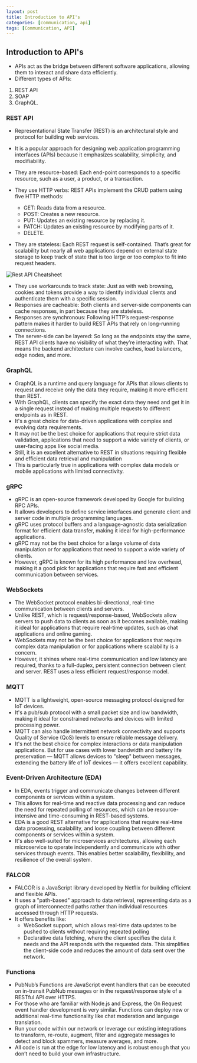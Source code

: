 ```yaml
---
layout: post
title: Introduction to API's
categories: [communication, api]
tags: [Communication, API]
---
```


## Introduction to API's

- APIs act as the bridge between different software applications, allowing them to interact and share data efficiently.
- Different types of APIs:

1. REST API
2. SOAP
3. GraphQL.

### REST API

- Representational State Transfer (REST) is an architectural style and protocol for building web services.
- It is a popular approach for designing web application programming interfaces (APIs) because it emphasizes scalability, simplicity, and modifiability.
- They are resource-based: Each end-point corresponds to a specific resource, such as a user, a product, or a transaction.
- They use HTTP verbs: REST APIs implement the CRUD pattern using five HTTP methods:
  - GET: Reads data from a resource.
  - POST: Creates a new resource.
  - PUT: Updates an existing resource by replacing it.
  - PATCH: Updates an existing resource by modifying parts of it.
  - DELETE.

- They are stateless: Each REST request is self-contained. That’s great for scalability but nearly all web applications depend on external state storage to keep track of state that is too large or too complex to fit into request headers.

![Rest API Cheatsheet](/assets/img/communication/rest-api-cheatsheet.webp)

- They use workarounds to track state: Just as with web browsing, cookies and tokens provide a way to identify individual clients and authenticate them with a specific session.
- Responses are cacheable: Both clients and server-side components can cache responses, in part because they are stateless.
- Responses are synchronous: Following HTTP’s request-response pattern makes it harder to build REST APIs that rely on long-running connections.
- The server-side can be layered: So long as the endpoints stay the same, REST API clients have no visibility of what they’re interacting with. That means the backend architecture can involve caches, load balancers, edge nodes, and more.

### GraphQL

- GraphQL is a runtime and query language for APIs that allows clients to request and receive only the data they require, making it more efficient than REST.
- With GraphQL, clients can specify the exact data they need and get it in a single request instead of making multiple requests to different endpoints as in REST.
- It's a great choice for data-driven applications with complex and evolving data requirements.
- It may not be the best choice for applications that require strict data validation, applications that need to support a wide variety of clients, or user-facing apps like social media.
- Still, it is an excellent alternative to REST in situations requiring flexible and efficient data retrieval and manipulation
- This is particularly true in applications with complex data models or mobile applications with limited connectivity.

### gRPC

- gRPC is an open-source framework developed by Google for building RPC APIs.
- It allows developers to define service interfaces and generate client and server code in multiple programming languages.
- gRPC uses protocol buffers and a language-agnostic data serialization format for efficient data transfer, making it ideal for high-performance applications.
- gRPC may not be the best choice for a large volume of data manipulation or for applications that need to support a wide variety of clients.
- However, gRPC is known for its high performance and low overhead, making it a good pick for applications that require fast and efficient communication between services.

### WebSockets

- The WebSocket protocol enables bi-directional, real-time communication between clients and servers.
- Unlike REST, which is request/response-based, WebSockets allow servers to push data to clients as soon as it becomes available, making it ideal for applications that require real-time updates, such as chat applications and online gaming.
- WebSockets may not be the best choice for applications that require complex data manipulation or for applications where scalability is a concern.
- However, it shines where real-time communication and low latency are required, thanks to a full-duplex, persistent connection between client and server. REST uses a less efficient request/response model.

### MQTT

- MQTT is a lightweight, open-source messaging protocol designed for IoT devices.
- It's a pub/sub protocol with a small packet size and low bandwidth, making it ideal for constrained networks and devices with limited processing power.
- MQTT can also handle intermittent network connectivity and supports Quality of Service (QoS) levels to ensure reliable message delivery.
- It's not the best choice for complex interactions or data manipulation applications. But for use cases with lower bandwidth and battery life preservation — MQTT allows devices to "sleep" between messages, extending the battery life of IoT devices — it offers excellent capability.

### Event-Driven Architecture (EDA)

- In EDA, events trigger and communicate changes between different components or services within a system.
- This allows for real-time and reactive data processing and can reduce the need for repeated polling of resources, which can be resource-intensive and time-consuming in REST-based systems.
- EDA is a good REST alternative for applications that require real-time data processing, scalability, and loose coupling between different components or services within a system.
- It's also well-suited for microservices architectures, allowing each microservice to operate independently and communicate with other services through events. This enables better scalability, flexibility, and resilience of the overall system.

### FALCOR

- FALCOR is a JavaScript library developed by Netflix for building efficient and flexible APIs.
- It uses a "path-based" approach to data retrieval, representing data as a graph of interconnected paths rather than individual resources accessed through HTTP requests.
- It offers benefits like:
  - WebSocket support, which allows real-time data updates to be pushed to clients without requiring repeated polling
  - Declarative data fetching, where the client specifies the data it needs and the API responds with the requested data. This simplifies the client-side code and reduces the amount of data sent over the network.

### Functions

- PubNub’s Functions are JavaScript event handlers that can be executed on in-transit PubNub messages or in the request/response style of a RESTful API over HTTPS.
- For those who are familiar with Node.js and Express, the On Request event handler development is very similar. Functions can deploy new or additional real-time functionality like chat moderation and language translation.
- Run your code within our network or leverage our existing integrations to transform, re-route, augment, filter and aggregate messages to detect and block spammers, measure averages, and more.
- All code is run at the edge for low latency and is robust enough that you don’t need to build your own infrastructure.